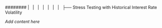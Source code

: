 ######## |   |   |   |   |   |   |   ├── Stress Testing with Historical Interest Rate Volatility

*Add content here*